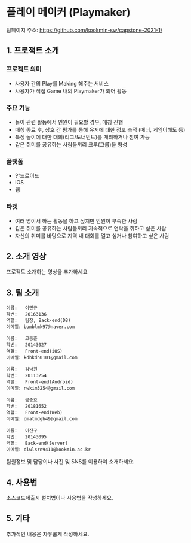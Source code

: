 # 플레이 메이커 (Playmaker)

팀페이지 주소: https://github.com/kookmin-sw/capstone-2021-1/

## 1. 프로잭트 소개

### 프로젝트 의미

* 사용자 간의 Play를 Making 해주는 서비스
* 사용자가 직접 Game 내의 Playmaker가 되어 활동
            
### 주요 기능

* 놀이 관련 활동에서 인원이 필요할 경우, 매칭 진행
* 매칭 종료 후, 상호 간 평가를 통해 유저에 대한 정보 축적 (매너, 게임이해도 등)
* 특정 놀이에 대한 대회(리그/토너먼트)를 개최하거나 참여 가능
* 같은 취미를 공유하는 사람들끼리 크루(그룹)을 형성

### 플랫폼

* 안드로이드
* iOS
* 웹

### 타겟

* 여러 명이서 하는 활동을 하고 싶지만 인원이 부족한 사람
* 같은 취미를 공유하는 사람들끼리 지속적으로 연락을 취하고 싶은 사람
* 자신의 취미를 바탕으로 지역 내 대회를 열고 싶거나 참여하고 싶은 사람


## 2. 소개 영상

프로젝트 소개하는 영상을 추가하세요


## 3. 팀 소개
~~~~~~~~~~
이름:   이민규
학번:   20163136
역할:   팀장, Back-end(DB)
이메일: bomblmk97@naver.com
~~~~~~~~~~
~~~~~~~~~~
이름:   고동훈
학번:   20143027
역할:   Front-end(iOS)
이메일: kdhkdh0101@gmail.com
~~~~~~~~~~
~~~~~~~~~~
이름:   김낙원
학번:   20113254
역할:   Front-end(Android)
이메일: nwkim3254@gmail.com
~~~~~~~~~~
~~~~~~~~~~
이름:   음승호
학번:   20181652
역할:   Front-end(Web)
이메일: dmatmdgh49@gmail.com
~~~~~~~~~~
~~~~~~~~~~
이름:   이진구
학번:   20143095
역할:   Back-end(Server)
이메일: dlwlsrn9411@kookmin.ac.kr
~~~~~~~~~~

팀원정보 및 담당이나 사진 및 SNS를 이용하여 소개하세요.


## 4. 사용법

소스코드제출시 설치법이나 사용법을 작성하세요.


## 5. 기타

추가적인 내용은 자유롭게 작성하세요.


